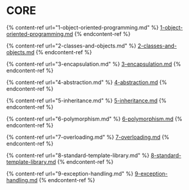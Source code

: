 # CORE

{% content-ref url="1-object-oriented-programming.md" %}
[1-object-oriented-programming.md](1-object-oriented-programming.md)
{% endcontent-ref %}

{% content-ref url="2-classes-and-objects.md" %}
[2-classes-and-objects.md](2-classes-and-objects.md)
{% endcontent-ref %}

{% content-ref url="3-encapsulation.md" %}
[3-encapsulation.md](3-encapsulation.md)
{% endcontent-ref %}

{% content-ref url="4-abstraction.md" %}
[4-abstraction.md](4-abstraction.md)
{% endcontent-ref %}

{% content-ref url="5-inheritance.md" %}
[5-inheritance.md](5-inheritance.md)
{% endcontent-ref %}

{% content-ref url="6-polymorphism.md" %}
[6-polymorphism.md](6-polymorphism.md)
{% endcontent-ref %}

{% content-ref url="7-overloading.md" %}
[7-overloading.md](7-overloading.md)
{% endcontent-ref %}

{% content-ref url="8-standard-template-library.md" %}
[8-standard-template-library.md](8-standard-template-library.md)
{% endcontent-ref %}

{% content-ref url="9-exception-handling.md" %}
[9-exception-handling.md](9-exception-handling.md)
{% endcontent-ref %}


